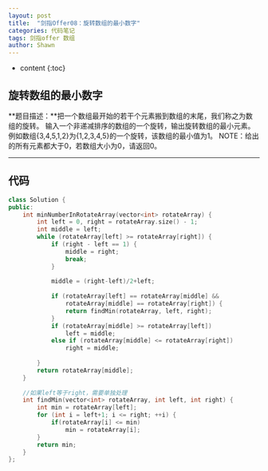 ```yaml
---
layout: post
title:  "剑指Offer08：旋转数组的最小数字"
categories: 代码笔记
tags: 剑指offer 数组
author: Shawn
---
```


* content
{:toc}

## 旋转数组的最小数字
**题目描述：**把一个数组最开始的若干个元素搬到数组的末尾，我们称之为数组的旋转。 输入一个非递减排序的数组的一个旋转，输出旋转数组的最小元素。 例如数组{3,4,5,1,2}为{1,2,3,4,5}的一个旋转，该数组的最小值为1。 NOTE：给出的所有元素都大于0，若数组大小为0，请返回0。



---------------------------------------------------------------
## 代码

```cpp
class Solution {
public:
    int minNumberInRotateArray(vector<int> rotateArray) {
        int left = 0, right = rotateArray.size() - 1;
        int middle = left;
        while (rotateArray[left] >= rotateArray[right]) {
			if (right - left == 1) {
				middle = right;
                break;
            }
            
            middle = (right-left)/2+left;
            
            if (rotateArray[left] == rotateArray[middle] && 
                rotateArray[middle] == rotateArray[right]) {
                return findMin(rotateArray, left, right);
            }
            if (rotateArray[middle] >= rotateArray[left]) 
                left = middle;
            else if (rotateArray[middle] <= rotateArray[right])
                right = middle;
			
		}
		return rotateArray[middle];
    }
	
	//如果left等于right，需要单独处理
	int findMin(vector<int> rotateArray, int left, int right) {
		int min = rotateArray[left];
		for (int i = left+1; i <= right; ++i) {
			if(rotateArray[i] <= min)
				min = rotateArray[i];
		}
		return min;
	}
};
```
